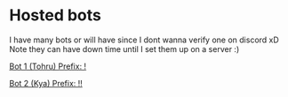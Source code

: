# Hosted bots

I have many bots or will have since I dont wanna verify one on discord xD
Note they can have down time until I set them up on a server :)


[Bot 1 (Tohru) Prefix: !](https://discord.com/oauth2/authorize/?permissions=8&scope=bot&client_id=401450098946736128)

[Bot 2 (Kya) Prefix: !!](https://discord.com/oauth2/authorize/?permissions=8&scope=bot&client_id=596402351795994624)